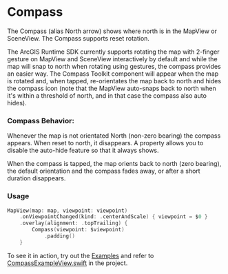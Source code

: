 # Compass

The Compass (alias North arrow) shows where north is in the MapView or SceneView. The Compass supports reset rotation.

The ArcGIS Runtime SDK currently supports rotating the map with 2-finger gesture on MapView and SceneView interactively by default and while the map will snap to north when rotating using gestures, the compass provides an easier way. The Compass Toolkit component will appear when the map is rotated and, when tapped, re-orientates the map back to north and hides the compass icon (note that the MapView auto-snaps back to north when it's within a threshold of north, and in that case the compass also auto hides).

### Compass Behavior:

Whenever the map is not orientated North (non-zero bearing) the compass appears. When reset to north, it disappears. A property allows you to disable the auto-hide feature so that it always shows.

When the compass is tapped, the map orients back to north (zero bearing), the default orientation and the compass fades away, or after a short duration disappears.

### Usage

```swift
MapView(map: map, viewpoint: viewpoint)
    .onViewpointChanged(kind: .centerAndScale) { viewpoint = $0 }
    .overlay(alignment: .topTrailing) {
        Compass(viewpoint: $viewpoint)
            .padding()
    }
```

To see it in action, try out the [Examples](../../Examples/Examples) and refer to [CompassExampleView.swift](../../Examples/Examples/CompassExampleView.swift) in the project.
